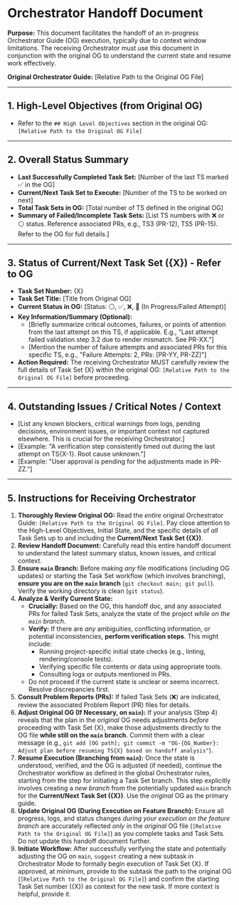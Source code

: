 # Orchestrator Handoff Document

**Purpose:** This document facilitates the handoff of an in-progress Orchestrator Guide (OG) execution, typically due to context window limitations. The receiving Orchestrator must use this document in conjunction with the original OG to understand the current state and resume work effectively.

**Original Orchestrator Guide:** [Relative Path to the Original OG File]

---

## 1. High-Level Objectives (from Original OG)

*   Refer to the `## High Level Objectives` section in the original OG: `[Relative Path to the Original OG File]`

---

## 2. Overall Status Summary

*   **Last Successfully Completed Task Set:** [Number of the last TS marked ✅ in the OG]
*   **Current/Next Task Set to Execute:** [Number of the TS to be worked on next]
*   **Total Task Sets in OG:** [Total number of TS defined in the original OG]
*   **Summary of Failed/Incomplete Task Sets:** [List TS numbers with ❌ or ⚪ status. Reference associated PRs, e.g., TS3 (PR-12), TS5 (PR-15). Refer to the OG for full details.]

---

## 3. Status of Current/Next Task Set ({X}) - Refer to OG

*   **Task Set Number:** {X}
*   **Task Set Title:** [Title from Original OG]
*   **Current Status in OG:** [Status: ⚪, ✅, ❌, 🚧 (In Progress/Failed Attempt)]
*   **Key Information/Summary (Optional):**
    *   [Briefly summarize critical outcomes, failures, or points of attention from the last attempt on this TS, if applicable. E.g., "Last attempt failed validation step 3.2 due to render mismatch. See PR-XX."]
    *   [Mention the number of failure attempts and associated PRs for this specific TS, e.g., "Failure Attempts: 2, PRs: [PR-YY, PR-ZZ]"]
*   **Action Required:** The receiving Orchestrator MUST carefully review the full details of Task Set {X} within the original OG: `[Relative Path to the Original OG File]` before proceeding.

---

## 4. Outstanding Issues / Critical Notes / Context

*   [List any known blockers, critical warnings from logs, pending decisions, environment issues, or important context not captured elsewhere. This is crucial for the receiving Orchestrator.]
*   [Example: "A verification step consistently timed out during the last attempt on TS{X-1}. Root cause unknown."]
*   [Example: "User approval is pending for the adjustments made in PR-ZZ."]

---

## 5. Instructions for Receiving Orchestrator

1.  **Thoroughly Review Original OG:** Read the *entire* original Orchestrator Guide: `[Relative Path to the Original OG File]`. Pay close attention to the High-Level Objectives, Initial State, and the specific details of *all* Task Sets up to and including the **Current/Next Task Set ({X})**.
2.  **Review Handoff Document:** Carefully read this entire handoff document to understand the latest summary status, known issues, and critical context.
3.  **Ensure `main` Branch:** Before making *any* file modifications (including OG updates) or starting the Task Set workflow (which involves branching), **ensure you are on the `main` branch** (`git checkout main; git pull`). Verify the working directory is clean (`git status`).
4.  **Analyze & Verify Current State:**
    *   **Crucially:** Based on the OG, this handoff doc, and any associated PRs for failed Task Sets, analyze the state of the project *while on the `main` branch*.
    *   **Verify:** If there are *any* ambiguities, conflicting information, or potential inconsistencies, **perform verification steps**. This might include:
        *   Running project-specific initial state checks (e.g., linting, rendering/console tests).
        *   Verifying specific file contents or data using appropriate tools.
        *   Consulting logs or outputs mentioned in PRs.
    *   Do not proceed if the current state is unclear or seems incorrect. Resolve discrepancies first.
5.  **Consult Problem Reports (PRs):** If failed Task Sets (❌) are indicated, review the associated Problem Report (PR) files for details.
6.  **Adjust Original OG (If Necessary, on `main`):** If your analysis (Step 4) reveals that the plan in the *original* OG needs adjustments *before* proceeding with Task Set {X}, make those adjustments directly to the OG file **while still on the `main` branch**. Commit them with a clear message (e.g., `git add [OG path]; git commit -m "OG-{OG_Number}: Adjust plan before resuming TS{X} based on handoff analysis"`).
7.  **Resume Execution (Branching from `main`):** Once the state is understood, verified, and the OG is adjusted (if needed), continue the Orchestrator workflow as defined in the global Orchestrator rules, starting from the step for initiating a Task Set branch. This step explicitly involves creating a *new branch* from the potentially updated `main` branch for the **Current/Next Task Set ({X})**. Use the *original* OG as the primary guide.
8.  **Update Original OG (During Execution on Feature Branch):** Ensure all progress, logs, and status changes *during your execution on the feature branch* are accurately reflected *only* in the *original* OG file (`[Relative Path to the Original OG File]`) as you complete tasks and Task Sets. Do not update this handoff document further.
9.  **Initiate Workflow:** After successfully verifying the state and potentially adjusting the OG on `main`, `suggest` creating a new subtask in Orchestrator Mode to formally begin execution of Task Set {X}. If approved, at minimum, provide to the subtask the path to the original OG (`[Relative Path to the Original OG File]`) and confirm the starting Task Set number ({X}) as context for the new task. If more context is helpful, provide it.